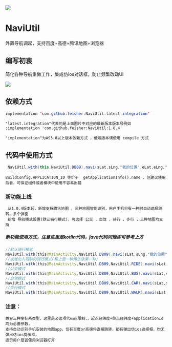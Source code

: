 [![](https://jitpack.io/v/feisher/NaviUtil.svg)](https://jitpack.io/#feisher/NaviUtil)

# NaviUtil
外置导航调起，支持百度+高德+腾讯地图+浏览器

## 编写初衷
  简化各种导航重做工作，集成仿ios对话框，防止频繁改动UI   
  
![](https://github.com/feisher/NaviUtil/blob/master/imgs/%E4%B8%89%E7%A7%8D%E5%9C%B0%E5%9B%BE.gif)


## 依赖方式

 ```java
implementation 'com.github.feisher:NaviUtil:latest.integration'

 ```
    "latest.integration"代表的是上面图片中对应的最新版本版本号例如 :implementation 'com.github.feisher:NaviUtil:1.0.4'

    "implementation"为AS3.0以上版本依赖方式 ，低端版本请使用 compile 方式


## 代码中使用方式

```java
 NaviUtil.with(this,NaviUtil.DB09).navi(sLat,sLng,"我的位置",eLat,eLng,"目的地",getApplicationInfo().name);
```
    BuildConfig.APPLICATION_ID 等价于  getApplicationInfo().name ，但建议使用后者，可保证组件或者模块中使用不容易出错

### 新功能上线
     从1.0.4版本起，新增支持腾讯地图 ，三种地图智能识别，用户手机只有一种时自动选择跳转，多个弹窗
     新增 导航模式设置(默认骑行模式)，可选择 公交 ，自驾 ，骑行 ，步行 ，三种地图均支持
  ##### 新功能使用方式，注意这里是kotlin代码，java代码同理即可参考上方
  ```java
 //默认骑行模式
NaviUtil.with(this@MainActivity,NaviUtil.DB09).navi(sLat,sLng,"我的位置",eLat,eLng,"目的地",applicationInfo.packageName)
//或者加入限制的骑行模式(和上面一种用法效果一样)
 NaviUtil.with(this@MainActivity,NaviUtil.DB09,NaviUtil.RIDE).navi(sLat,sLng,"我的位置",eLat,eLng,"目的地",applicationInfo.packageName)
//公交模式
NaviUtil.with(this@MainActivity,NaviUtil.DB09,NaviUtil.BUS).navi(sLat,sLng,"我的位置",eLat,eLng,"目的地",applicationInfo.packageName)
//自驾模式
 NaviUtil.with(this@MainActivity,NaviUtil.DB09,NaviUtil.CAR).navi(sLat,sLng,"我的位置",eLat,eLng,"目的地",applicationInfo.packageName)
//步行模式
NaviUtil.with(this@MainActivity,NaviUtil.DB09,NaviUtil.WALK).navi(sLat,sLng,"我的位置",eLat,eLng,"目的地",applicationInfo.packageName)        
  ```

### 注意：
    兼容三种坐标系类型，这里是必选项代码已限制，，起点经纬度+终点经纬度+applicationId 均为必要参数，
    支持自动识别手机安装的地图app，仅有百度or高德将直接跳转，都有弹出仿ios选择框，均无弹出仿ios提示框，
    提示用户是否使用浏览器打开
